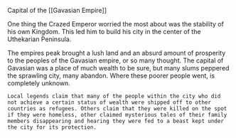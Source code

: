   Capital of the [[Gavasian Empire]]

One thing the Crazed Emperor worried the most about was the stability of his own Kingdom. This led him to build his city in the center of the Uthekarian Peninsula.

The empires peak brought a lush land and an absurd amount of prosperity to the peoples of the Gavasian empire, or so many thought. The capital of Gavasian was a place of much wealth to be sure, but many slums peppered the sprawling city, many abandon. Where these poorer people went, is completely unknown.

	Local legends claim that many of the people within the city who did not achieve a certain status of wealth were shipped off to other countries as refugees. Others claim that they were killed on the spot if they were homeless, other claimed mysterious tales of their family members disappearing and hearing they were fed to a beast kept under the city for its protection.

